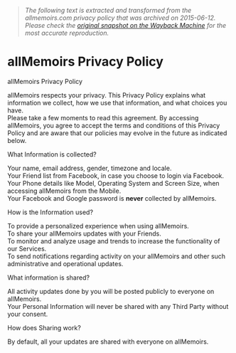 > *The following text is extracted and transformed from the allmemoirs.com privacy policy that was archived on 2015-06-12. Please check the [original snapshot on the Wayback Machine](https://web.archive.org/web/20150612020432id_/http%3A//www.allmemoirs.com/privacy) for the most accurate reproduction.*

# allMemoirs Privacy Policy

allMemoirs Privacy Policy

allMemoirs respects your privacy. This Privacy Policy explains what information we collect, how we use that information, and what choices you have.  
Please take a few moments to read this agreement. By accessing allMemoirs, you agree to accept the terms and conditions of this Privacy Policy and are aware that our policies may evolve in the future as indicated below. 

What Information is collected?

Your name, email address, gender, timezone and locale.  
Your Friend list from Facebook, in case you choose to login via Facebook.  
Your Phone details like Model, Operating System and Screen Size, when accessing allMemoirs from the Mobile.  
Your Facebook and Google password is **never** collected by allMemoirs.  


How is the Information used?

To provide a personalized experience when using allMemoirs.  
To share your allMemoirs updates with your Friends.  
To monitor and analyze usage and trends to increase the functionality of our Services.  
To send notifications regarding activity on your allMemoirs and other such administrative and operational updates.  


What information is shared?

All activity updates done by you will be posted publicly to everyone on allMemoirs.  
Your Personal Information will never be shared with any Third Party without your consent.  


How does Sharing work?

By default, all your updates are shared with everyone on allMemoirs.
